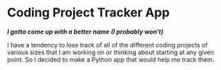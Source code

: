 # Coding Project Tracker App
***I gotta come up with a better name (I probably won't)***

I have a tendency to lose track of all of the different coding projects of various sizes that I am working on or thinking about starting at any given point. So I decided to make a Python app that would help me track them.